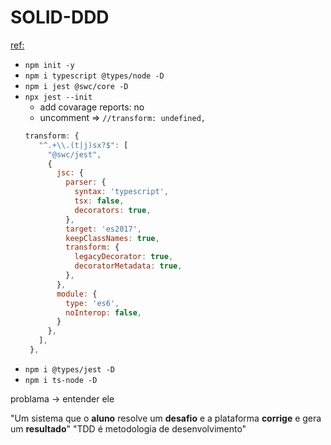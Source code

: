 # SOLID-DDD

[ref:](https://youtu.be/mjBsii0eiuI)

* `npm init -y`
* `npm i typescript @types/node -D`
* `npm i jest @swc/core -D`
* `npx jest --init`
  * add covarage reports: no
  * uncomment => `//transform: undefined,`
  ```js
  transform: {
     "^.+\\.(t|j)sx?$": [
       "@swc/jest",
       {
         jsc: {
           parser: {
             syntax: 'typescript',
             tsx: false,
             decorators: true,
           },
           target: 'es2017',
           keepClassNames: true,
           transform: {
             legacyDecorator: true,
             decoratorMetadata: true,
           },
         },
         module: {
           type: 'es6',
           noInterop: false,
         }
       },
     ],
   },
  ```
* `npm i @types/jest -D`
* `npm i ts-node -D`

problama -> entender ele

"Um sistema que o **aluno** resolve um **desafio** e a plataforma **corrige** e gera um **resultado**"
"TDD é metodologia de desenvolvimento"
